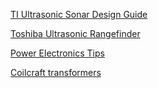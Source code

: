 

[TI Ultrasonic Sonar Design Guide](https://www.ti.com/lit/an/slaa907d/slaa907d.pdf?ts=1670202700148&ref_url=https%253A%252F%252Fwww.google.com%252F)

[Toshiba Ultrasonic Rangefinder](https://toshiba.semicon-storage.com/content/dam/toshiba-ss-v3/master/en/semiconductor/design-development/referencedesign/articles/low-noise-op-amp-tc75s67tu-for-pulse-sensor_motorcontrol_rd162/RD162-DGUIDE-01_E.pdf)

[Power Electronics Tips](https://www.powerelectronictips.com/transformers-for-ultrasonic-sensing-applications-faq/)





[Coilcraft transformers](https://www.coilcraft.com/en-us/products/transformers/power-transformers/ultrasonic-sensing/wa8351/)


